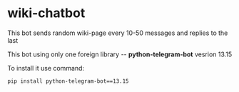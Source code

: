 # wiki-chatbot
This bot sends random wiki-page every 10-50 messages and replies to the last


This bot using only one foreign library -- **python-telegram-bot** vesrion 13.15

To install it use command:
```
pip install python-telegram-bot==13.15
```
